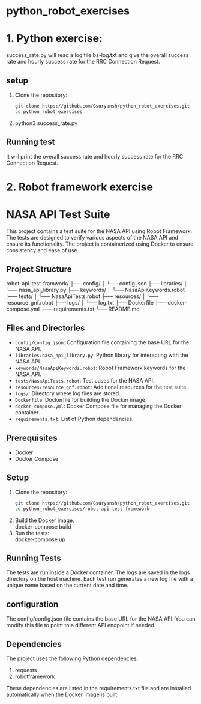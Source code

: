 # python_robot_exercises

# 1. Python exercise: 

success_rate.py will read a log file bs-log.txt and give the overall success rate and hourly success rate for the RRC Connection Request.

## setup
1. Clone the repository:
   ```sh
   git clone https://github.com/Gsuryansh/python_robot_exercises.git
   cd python_robot_exercises

2. python3 success_rate.py

## Running test
It will print the overall success rate and hourly success rate for the RRC Connection Request.


# 2. Robot framework exercise


# NASA API Test Suite

This project contains a test suite for the NASA API using Robot Framework. The tests are designed to verify various aspects of the NASA API and ensure its functionality. The project is containerized using Docker to ensure consistency and ease of use.

## Project Structure
robot-api-test-framwork/ ├── config/ │ └── config.json ├── libraries/ │ └── nasa_api_library.py ├── keywords/ │ └── NasaApiKeywords.robot ├── tests/ │ └── NasaApiTests.robot ├── resources/ │ └── resource_gnf.robot ├── logs/ │ └── log.txt ├── Dockerfile ├── docker-compose.yml ├── requirements.txt └── README.md
## Files and Directories

- `config/config.json`: Configuration file containing the base URL for the NASA API.
- `libraries/nasa_api_library.py`: Python library for interacting with the NASA API.
- `keywords/NasaApiKeywords.robot`: Robot Framework keywords for the NASA API.
- `tests/NasaApiTests.robot`: Test cases for the NASA API.
- `resources/resource_gnf.robot`: Additional resources for the test suite.
- `logs/`: Directory where log files are stored.
- `Dockerfile`: Dockerfile for building the Docker image.
- `docker-compose.yml`: Docker Compose file for managing the Docker container.
- `requirements.txt`: List of Python dependencies.

## Prerequisites

- Docker
- Docker Compose

## Setup

1. Clone the repository:
   ```sh
   git clone https://github.com/Gsuryansh/python_robot_exercises.git
   cd python_robot_exercises/robot-api-test-framework
   

2. Build the Docker image:  
docker-compose build
3. Run the tests:  
docker-compose up

## Running Tests

The tests are run inside a Docker container. The logs are saved in the logs directory on the host machine. Each test run generates a new log file with a unique name based on the current date and time.  

## configuration

The config/config.json file contains the base URL for the NASA API. You can modify this file to point to a different API endpoint if needed.  

## Dependencies

The project uses the following Python dependencies:  
1. requests
2. robotframework

These dependencies are listed in the requirements.txt file and are installed automatically when the Docker image is built. 
